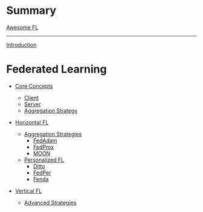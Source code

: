 <!-- markdownlint-disable-file MD025 MD042 MD013 -->

# Summary

[Awesome FL]() <!-- (awesome_list.md) -->

---

[Introduction](README.md)

# Federated Learning

- [Core Concepts](core/README.md)

  - [Client](core/client.md)
  - [Server](core/server.md)
  - [Aggregation Strategy](core/strategy.md)

- [Horizontal FL](horizontal/README.md)

  - [Aggregation Strategies](horizontal/aggregation/README.md)
    - [FedAdam](horizontal/personalized/fedadam.md)
    - [FedProx](horizontal/personalized/fedprox.md)
    - [MOON](horizontal/personalized/moon.md)
  - [Personalized FL](horizontal/personalized/README.md)
    - [Ditto](horizontal/personalized/ditto.md)
    - [FedPer](horizontal/personalized/fedper.md)
    - [Fenda](horizontal/personalized/fenda.md)

- [Vertical FL](vertical/README.md)

  - [Advanced Strategies](vertical/advanced/README.md)
